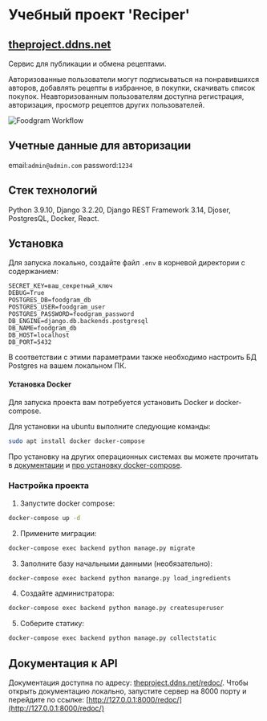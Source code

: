 # Учебный проект 'Reciper'
## [theproject.ddns.net](http://theproject.ddns.net/)
Cервис для публикации и обмена рецептами.

Авторизованные пользователи могут подписываться на понравившихся авторов, добавлять рецепты в избранное, в покупки, скачивать список покупок. Неавторизованным пользователям доступна регистрация, авторизация, просмотр рецептов других пользователей.

![Foodgram Workflow](https://github.com/CarloDiPalma/foodgram-project-react/actions/workflows/main.yml/badge.svg)

## Учетные данные для авторизации
email:`admin@admin.com`
password:`1234`

## Стек технологий
Python 3.9.10, Django 3.2.20, Django REST Framework 3.14, Djoser, PostgresQL, Docker, React.

## Установка
Для запуска локально, создайте файл `.env` в корневой директории с содержанием:
```
SECRET_KEY=ваш_секретный_ключ
DEBUG=True
POSTGRES_DB=foodgram_db
POSTGRES_USER=foodgram_user
POSTGRES_PASSWORD=foodgram_password
DB_ENGINE=django.db.backends.postgresql
DB_NAME=foodgram_db
DB_HOST=localhost
DB_PORT=5432
```
В соответствии с этими параметрами также необходимо настроить БД Postgres на вашем локальном ПК.
#### Установка Docker
Для запуска проекта вам потребуется установить Docker и docker-compose.

Для установки на ubuntu выполните следующие команды:
```bash
sudo apt install docker docker-compose
```

Про установку на других операционных системах вы можете прочитать в [документации](https://docs.docker.com/engine/install/) и [про установку docker-compose](https://docs.docker.com/compose/install/).

### Настройка проекта
1. Запустите docker compose:
```bash
docker-compose up -d
```
2. Примените миграции:
```bash
docker-compose exec backend python manage.py migrate
```
3. Заполните базу начальными данными (необязательно):
```bash
docker-compose exec backend python manange.py load_ingredients
```
4. Создайте администратора:
```bash
docker-compose exec backend python manage.py createsuperuser
```
5. Соберите статику:
```bash
docker-compose exec backend python manage.py collectstatic
```





## Документация к API
Документация доступна по адресу: [theproject.ddns.net/redoc/](http://theproject.ddns.net/redoc/).
Чтобы открыть документацию локально, запустите сервер на 8000 порту и перейдите по ссылке:
[http://127.0.0.1:8000/redoc/](http://127.0.0.1:8000/redoc/)
